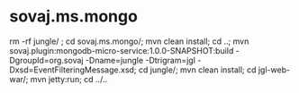 # sovaj.ms.mongo

rm -rf jungle/ ; cd sovaj.ms.mongo/; mvn clean install; cd ..;  mvn sovaj.plugin:mongodb-micro-service:1.0.0-SNAPSHOT:build  -DgroupId=org.sovaj -Dname=jungle -Dtrigram=jgl -Dxsd=EventFilteringMessage.xsd; cd jungle/; mvn clean install; cd jgl-web-war/; mvn jetty:run; cd ../..

